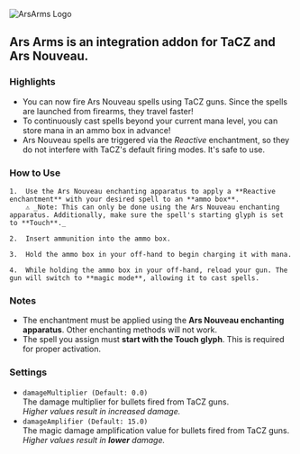 ![ArsArms Logo](https://media.forgecdn.net/attachments/description/null/description_9bc0cbd0-e340-4775-b310-0d5b66a016e0.png)

## **Ars Arms is an integration addon for TaCZ and Ars Nouveau.**

### **Highlights**

*   You can now fire Ars Nouveau spells using TaCZ guns. Since the spells are launched from firearms, they travel faster!
*   To continuously cast spells beyond your current mana level, you can store mana in an ammo box in advance!
*   Ars Nouveau spells are triggered via the _Reactive_ enchantment, so they do not interfere with TaCZ's default firing modes. It's safe to use.

### **How to Use**

    1.  Use the Ars Nouveau enchanting apparatus to apply a **Reactive enchantment** with your desired spell to an **ammo box**.  
        ⚠️ _Note: This can only be done using the Ars Nouveau enchanting apparatus. Additionally, make sure the spell's starting glyph is set to **Touch**._
        
    2.  Insert ammunition into the ammo box.
        
    3.  Hold the ammo box in your off-hand to begin charging it with mana.
        
    4.  While holding the ammo box in your off-hand, reload your gun. The gun will switch to **magic mode**, allowing it to cast spells.
        

### **Notes**

*   The enchantment must be applied using the **Ars Nouveau enchanting apparatus**. Other enchanting methods will not work.
*   The spell you assign must **start with the Touch glyph**. This is required for proper activation.

### **Settings**

*   `damageMultiplier (Default: 0.0)`  
    The damage multiplier for bullets fired from TaCZ guns.  
    _Higher values result in increased damage._
*   `damageAmplifier (Default: 15.0)`  
    The magic damage amplification value for bullets fired from TaCZ guns.  
    _Higher values result in **lower** damage._

